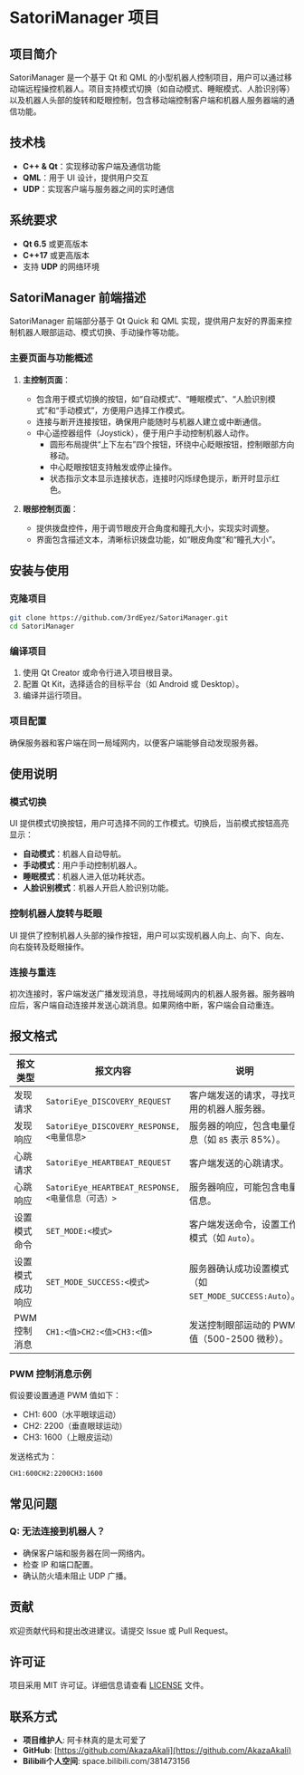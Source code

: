 # SatoriManager 项目

## 项目简介
SatoriManager 是一个基于 Qt 和 QML 的小型机器人控制项目，用户可以通过移动端远程操控机器人。项目支持模式切换（如自动模式、睡眠模式、人脸识别等）以及机器人头部的旋转和眨眼控制，包含移动端控制客户端和机器人服务器端的通信功能。

## 技术栈
- **C++ & Qt**：实现移动客户端及通信功能
- **QML**：用于 UI 设计，提供用户交互
- **UDP**：实现客户端与服务器之间的实时通信

## 系统要求
- **Qt 6.5** 或更高版本
- **C++17** 或更高版本
- 支持 **UDP** 的网络环境

## SatoriManager 前端描述
SatoriManager 前端部分基于 Qt Quick 和 QML 实现，提供用户友好的界面来控制机器人眼部运动、模式切换、手动操作等功能。

### 主要页面与功能概述
1. **主控制页面**：
   - 包含用于模式切换的按钮，如“自动模式”、“睡眠模式”、“人脸识别模式”和“手动模式”，方便用户选择工作模式。
   - 连接与断开连接按钮，确保用户能随时与机器人建立或中断通信。
   - 中心遥控器组件（Joystick），便于用户手动控制机器人动作。
     - 圆形布局提供“上下左右”四个按钮，环绕中心眨眼按钮，控制眼部方向移动。
     - 中心眨眼按钮支持触发或停止操作。
     - 状态指示文本显示连接状态，连接时闪烁绿色提示，断开时显示红色。

2. **眼部控制页面**：
   - 提供拨盘控件，用于调节眼皮开合角度和瞳孔大小，实现实时调整。
   - 界面包含描述文本，清晰标识拨盘功能，如“眼皮角度”和“瞳孔大小”。

## 安装与使用

### 克隆项目
```bash
git clone https://github.com/3rdEyez/SatoriManager.git
cd SatoriManager
```

### 编译项目
1. 使用 Qt Creator 或命令行进入项目根目录。
2. 配置 Qt Kit，选择适合的目标平台（如 Android 或 Desktop）。
3. 编译并运行项目。

### 项目配置
确保服务器和客户端在同一局域网内，以便客户端能够自动发现服务器。

## 使用说明

### 模式切换
UI 提供模式切换按钮，用户可选择不同的工作模式。切换后，当前模式按钮高亮显示：
- **自动模式**：机器人自动导航。
- **手动模式**：用户手动控制机器人。
- **睡眠模式**：机器人进入低功耗状态。
- **人脸识别模式**：机器人开启人脸识别功能。

### 控制机器人旋转与眨眼
UI 提供了控制机器人头部的操作按钮，用户可以实现机器人向上、向下、向左、向右旋转及眨眼操作。

### 连接与重连
初次连接时，客户端发送广播发现消息，寻找局域网内的机器人服务器。服务器响应后，客户端自动连接并发送心跳消息。如果网络中断，客户端会自动重连。

## 报文格式

| 报文类型             | 报文内容                           | 说明                                       |
|----------------------|------------------------------------|--------------------------------------------|
| 发现请求             | `SatoriEye_DISCOVERY_REQUEST`      | 客户端发送的请求，寻找可用的机器人服务器。  |
| 发现响应             | `SatoriEye_DISCOVERY_RESPONSE,<电量信息>` | 服务器的响应，包含电量信息（如 `85` 表示 85%）。 |
| 心跳请求             | `SatoriEye_HEARTBEAT_REQUEST`      | 客户端发送的心跳请求。                      |
| 心跳响应             | `SatoriEye_HEARTBEAT_RESPONSE,<电量信息（可选）>` | 服务器响应，可能包含电量信息。              |
| 设置模式命令         | `SET_MODE:<模式>`                  | 客户端发送命令，设置工作模式（如 `Auto`）。   |
| 设置模式成功响应     | `SET_MODE_SUCCESS:<模式>`          | 服务器确认成功设置模式（如 `SET_MODE_SUCCESS:Auto`）。 |
| PWM 控制消息         | `CH1:<值>CH2:<值>CH3:<值>`         | 发送控制眼部运动的 PWM 值（500-2500 微秒）。 |

### PWM 控制消息示例
假设要设置通道 PWM 值如下：
- CH1: 600（水平眼球运动）
- CH2: 2200（垂直眼球运动）
- CH3: 1600（上眼皮运动）

发送格式为：
```
CH1:600CH2:2200CH3:1600
```

## 常见问题

### Q: 无法连接到机器人？
- 确保客户端和服务器在同一网络内。
- 检查 IP 和端口配置。
- 确认防火墙未阻止 UDP 广播。

## 贡献
欢迎贡献代码和提出改进建议。请提交 Issue 或 Pull Request。

## 许可证
项目采用 MIT 许可证。详细信息请查看 [LICENSE](LICENSE) 文件。

## 联系方式
- **项目维护人**: 阿卡林真的是太可爱了
- **GitHub**: [https://github.com/AkazaAkali](https://github.com/AkazaAkali)
- **Bilibili个人空间**: space.bilibili.com/381473156
